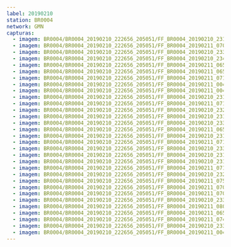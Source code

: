 ```yaml
---
label: 20190210
station: BR0004
network: GMN
capturas:
  - imagem: BR0004/BR0004_20190210_222656_205051/FF_BR0004_20190210_231849_160_0061952.fits_maxpixel.jpg
  - imagem: BR0004/BR0004_20190210_222656_205051/FF_BR0004_20190211_070829_915_0624128.fits_maxpixel.jpg
  - imagem: BR0004/BR0004_20190210_222656_205051/FF_BR0004_20190210_233853_266_0086016.fits_maxpixel.jpg
  - imagem: BR0004/BR0004_20190210_222656_205051/FF_BR0004_20190210_234010_129_0087552.fits_maxpixel.jpg
  - imagem: BR0004/BR0004_20190210_222656_205051/FF_BR0004_20190211_065656_255_0610304.fits_maxpixel.jpg
  - imagem: BR0004/BR0004_20190210_222656_205051/FF_BR0004_20190211_065838_869_0612352.fits_maxpixel.jpg
  - imagem: BR0004/BR0004_20190210_222656_205051/FF_BR0004_20190211_071611_869_0633344.fits_maxpixel.jpg
  - imagem: BR0004/BR0004_20190210_222656_205051/FF_BR0004_20190211_004441_015_0164864.fits_maxpixel.jpg
  - imagem: BR0004/BR0004_20190210_222656_205051/FF_BR0004_20190211_004428_153_0164608.fits_maxpixel.jpg
  - imagem: BR0004/BR0004_20190210_222656_205051/FF_BR0004_20190210_231340_984_0055808.fits_maxpixel.jpg
  - imagem: BR0004/BR0004_20190210_222656_205051/FF_BR0004_20190211_071637_539_0633856.fits_maxpixel.jpg
  - imagem: BR0004/BR0004_20190210_222656_205051/FF_BR0004_20190210_232239_730_0066560.fits_maxpixel.jpg
  - imagem: BR0004/BR0004_20190210_222656_205051/FF_BR0004_20190210_231914_792_0062464.fits_maxpixel.jpg
  - imagem: BR0004/BR0004_20190210_222656_205051/FF_BR0004_20190210_233906_072_0086272.fits_maxpixel.jpg
  - imagem: BR0004/BR0004_20190210_222656_205051/FF_BR0004_20190211_065252_411_0605440.fits_maxpixel.jpg
  - imagem: BR0004/BR0004_20190210_222656_205051/FF_BR0004_20190210_231406_598_0056320.fits_maxpixel.jpg
  - imagem: BR0004/BR0004_20190210_222656_205051/FF_BR0004_20190211_071650_370_0634112.fits_maxpixel.jpg
  - imagem: BR0004/BR0004_20190210_222656_205051/FF_BR0004_20190210_233710_792_0083968.fits_maxpixel.jpg
  - imagem: BR0004/BR0004_20190210_222656_205051/FF_BR0004_20190210_231419_407_0056576.fits_maxpixel.jpg
  - imagem: BR0004/BR0004_20190210_222656_205051/FF_BR0004_20190210_231901_977_0062208.fits_maxpixel.jpg
  - imagem: BR0004/BR0004_20190210_222656_205051/FF_BR0004_20190211_071624_735_0633600.fits_maxpixel.jpg
  - imagem: BR0004/BR0004_20190210_222656_205051/FF_BR0004_20190210_232226_923_0066304.fits_maxpixel.jpg
  - imagem: BR0004/BR0004_20190210_222656_205051/FF_BR0004_20190211_075950_602_0685568.fits_maxpixel.jpg
  - imagem: BR0004/BR0004_20190210_222656_205051/FF_BR0004_20190211_070842_705_0624384.fits_maxpixel.jpg
  - imagem: BR0004/BR0004_20190210_222656_205051/FF_BR0004_20190211_070700_236_0622336.fits_maxpixel.jpg
  - imagem: BR0004/BR0004_20190210_222656_205051/FF_BR0004_20190210_233957_316_0087296.fits_maxpixel.jpg
  - imagem: BR0004/BR0004_20190210_222656_205051/FF_BR0004_20190211_080003_525_0685824.fits_maxpixel.jpg
  - imagem: BR0004/BR0004_20190210_222656_205051/FF_BR0004_20190211_065709_109_0610560.fits_maxpixel.jpg
  - imagem: BR0004/BR0004_20190210_222656_205051/FF_BR0004_20190211_074413_105_0666880.fits_maxpixel.jpg
  - imagem: BR0004/BR0004_20190210_222656_205051/FF_BR0004_20190210_233657_979_0083712.fits_maxpixel.jpg
  - imagem: BR0004/BR0004_20190210_222656_205051/FF_BR0004_20190211_004415_365_0164352.fits_maxpixel.jpg
---
```

